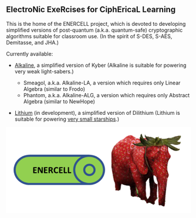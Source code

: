 ## ElectroNic ExeRcises for CiphEricaL Learning

This is the home of the ENERCELL project, which is devoted to developing simplified versions 
of post-quantum (a.k.a. quantum-safe) cryptographic algorithms suitable for classroom use.  (In the spirit of S-DES, S-AES, 
Demitasse, and JHA.)

Currently available:
- [Alkaline](alkaline), a simplified version of Kyber (Alkaline is suitable for powering very weak light-sabers.)
	- Smeagol, a.k.a. Alkaline-LA, a version which requires only Linear Algebra (similar to Frodo)
	- Phantom, a.k.a. Alkaline-ALG, a version which requires only Abstract Algebra (similar to NewHope)

- [Lithium](lithium) (in development), a simplified version of Dilithium (Lithium is suitable for powering 
[very small starships](https://hitchhikers.fandom.com/wiki/List_of_races_and_species_in_The_Hitchhiker%27s_Guide_to_the_Galaxy#G'Gugvuntts_and_Vl'hurgs).)


![Eve, the ENERCELL elephant](enercell-trans.png "Eve, the ENERCELL elephant")